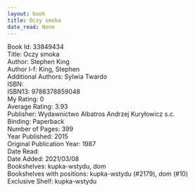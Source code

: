 ```yaml
---
layout: book
title: Oczy smoka
date_read: None
---
```


Book Id: 33849434<br />
Title: Oczy smoka<br />
Author: Stephen King<br />
Author l-f: King, Stephen<br />
Additional Authors: Sylwia Twardo<br />
ISBN: <br />
ISBN13: 9788378859048<br />
My Rating: 0<br />
Average Rating: 3.93<br />
Publisher: Wydawnictwo Albatros Andrzej Kuryłowicz s.c.<br />
Binding: Paperback<br />
Number of Pages: 399<br />
Year Published: 2015<br />
Original Publication Year: 1987<br />
Date Read: <br />
Date Added: 2021/03/08<br />
Bookshelves: kupka-wstydu, dom<br />
Bookshelves with positions: kupka-wstydu (#2179), dom (#10)<br />
Exclusive Shelf: kupka-wstydu<br />

